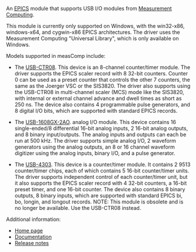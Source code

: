An [EPICS](http://www.aps.anl.gov/epics/) 
module that supports USB I/O modules from [Measurement Computing](http://www.mccdaq.com).

This module is currently only supported on Windows, with the win32-x86, windows-x64,
and cygwin-x86 EPICS architectures. The driver uses the Measurement Computing "Universal
Library", which is only available on Windows. 

Models supported in measComp include:
* The [USB-CTR08](http://www.mccdaq.com/usb-data-acquisition/USB-CTR08.aspx).
This device is an 8-channel counter/timer module. The driver supports the EPICS
scaler record with 8 32-bit counters. Counter 0 can be used as a preset counter
that controls the other 7 counters, the same as the Joerger VSC or the SIS3820.
The driver also supports using the USB-CTR08 in multi-channel scaler (MCS) mode
like the SIS3820, with internal or external channel advance and dwell times as short
as 250 ns. The device also contains 4 programmable pulse generators, and 8 digital
I/O bits, which are supported with standard EPICS records.

* The [USB-1608GX-2AO](http://www.mccdaq.com/usb-data-acquisition/USB-1608GX-2AO.aspx).
analog I/O module. This device contains 16 single-ended/8 differential 16-bit analog
inputs, 2 16-bit analog outputs, and 8 binary input/outputs. The analog inputs and
outputs can each be run at 500 kHz. The driver supports simple analog I/O, 2 waveform
generators using the analog outputs, an 8 or 16 channel waveform digitizer using
the analog inputs, binary I/O, and a pulse generator.

* The [USB-4303](http://www.mccdaq.com/usb-data-acquisition/USB-4303.aspx).
This device is a counter/timer module. It contains 2 9513 counter/timer chips, each
of which contains 5 16-bit counter/timer units. The driver supports independent
control of each counter/timer unit, but it also supports the EPICS scaler record
with 4 32-bit counters, a 16-bit preset timer, and one 16-bit counter. The device
also contains 8 binary outputs, 8 binary inputs, which are supported with standard
EPICS bi, bo, longin, and longout records. NOTE: This module is obsolete and is
no longer be available. Use the USB-CTR08 instead.
 
Additional information:
* [Home page](http://cars.uchicago.edu/software/epics/measComp.html)
* [Documentation](http://cars.uchicago.edu/software/epics/measCompDoc.html)
* [Release notes](http://cars.uchicago.edu/software/epics/measCompReleaseNotes.html)
